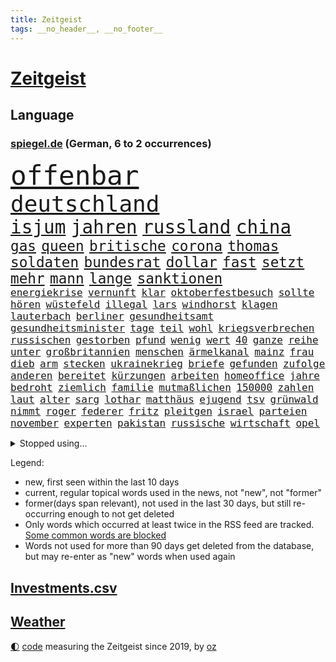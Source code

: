 ```yaml
---
title: Zeitgeist
tags: __no_header__, __no_footer__
---
```


# [Zeitgeist](https://oliz.io/zeitgeist/)

## Language

<h3><a href="https://www.spiegel.de" target="_blank">spiegel.de</a> (German, 6 to 2 occurrences)</h3>
<p style="font-family:monospace">
<span style="font-size:32pt"><a href="news_links.html#offenbar" class="current">offenbar</a></span>
<br>
<span style="font-size:27pt"><a href="news_links.html#deutschland" class="current">deutschland</a></span>
<br>
<span style="font-size:22pt"><a href="news_links.html#isjum" class="new">isjum</a></span>
<span style="font-size:22pt"><a href="news_links.html#jahren" class="current">jahren</a></span>
<span style="font-size:22pt"><a href="news_links.html#russland" class="current">russland</a></span>
<span style="font-size:22pt"><a href="news_links.html#china" class="current">china</a></span>
<br>
<span style="font-size:17pt"><a href="news_links.html#gas" class="current">gas</a></span>
<span style="font-size:17pt"><a href="news_links.html#queen" class="current">queen</a></span>
<span style="font-size:17pt"><a href="news_links.html#britische" class="current">britische</a></span>
<span style="font-size:17pt"><a href="news_links.html#corona" class="current">corona</a></span>
<span style="font-size:17pt"><a href="news_links.html#thomas" class="current">thomas</a></span>
<span style="font-size:17pt"><a href="news_links.html#soldaten" class="current">soldaten</a></span>
<span style="font-size:17pt"><a href="news_links.html#bundesrat" class="current">bundesrat</a></span>
<span style="font-size:17pt"><a href="news_links.html#dollar" class="current">dollar</a></span>
<span style="font-size:17pt"><a href="news_links.html#fast" class="current">fast</a></span>
<span style="font-size:17pt"><a href="news_links.html#setzt" class="current">setzt</a></span>
<span style="font-size:17pt"><a href="news_links.html#mehr" class="current">mehr</a></span>
<span style="font-size:17pt"><a href="news_links.html#mann" class="current">mann</a></span>
<span style="font-size:17pt"><a href="news_links.html#lange" class="current">lange</a></span>
<span style="font-size:17pt"><a href="news_links.html#sanktionen" class="current">sanktionen</a></span>
<br>
<span style="font-size:12pt"><a href="news_links.html#energiekrise" class="current">energiekrise</a></span>
<span style="font-size:12pt"><a href="news_links.html#vernunft" class="new">vernunft</a></span>
<span style="font-size:12pt"><a href="news_links.html#klar" class="current">klar</a></span>
<span style="font-size:12pt"><a href="news_links.html#oktoberfestbesuch" class="new">oktoberfestbesuch</a></span>
<span style="font-size:12pt"><a href="news_links.html#sollte" class="current">sollte</a></span>
<span style="font-size:12pt"><a href="news_links.html#hören" class="current">hören</a></span>
<span style="font-size:12pt"><a href="news_links.html#wüstefeld" class="current">wüstefeld</a></span>
<span style="font-size:12pt"><a href="news_links.html#illegal" class="current">illegal</a></span>
<span style="font-size:12pt"><a href="news_links.html#lars" class="current">lars</a></span>
<span style="font-size:12pt"><a href="news_links.html#windhorst" class="new">windhorst</a></span>
<span style="font-size:12pt"><a href="news_links.html#klagen" class="current">klagen</a></span>
<span style="font-size:12pt"><a href="news_links.html#lauterbach" class="current">lauterbach</a></span>
<span style="font-size:12pt"><a href="news_links.html#berliner" class="current">berliner</a></span>
<span style="font-size:12pt"><a href="news_links.html#gesundheitsamt" class="new">gesundheitsamt</a></span>
<span style="font-size:12pt"><a href="news_links.html#gesundheitsminister" class="current">gesundheitsminister</a></span>
<span style="font-size:12pt"><a href="news_links.html#tage" class="current">tage</a></span>
<span style="font-size:12pt"><a href="news_links.html#teil" class="current">teil</a></span>
<span style="font-size:12pt"><a href="news_links.html#wohl" class="current">wohl</a></span>
<span style="font-size:12pt"><a href="news_links.html#kriegsverbrechen" class="current">kriegsverbrechen</a></span>
<span style="font-size:12pt"><a href="news_links.html#russischen" class="current">russischen</a></span>
<span style="font-size:12pt"><a href="news_links.html#gestorben" class="current">gestorben</a></span>
<span style="font-size:12pt"><a href="news_links.html#pfund" class="current">pfund</a></span>
<span style="font-size:12pt"><a href="news_links.html#wenig" class="current">wenig</a></span>
<span style="font-size:12pt"><a href="news_links.html#wert" class="current">wert</a></span>
<span style="font-size:12pt"><a href="news_links.html#40" class="current">40</a></span>
<span style="font-size:12pt"><a href="news_links.html#ganze" class="current">ganze</a></span>
<span style="font-size:12pt"><a href="news_links.html#reihe" class="current">reihe</a></span>
<span style="font-size:12pt"><a href="news_links.html#unter" class="current">unter</a></span>
<span style="font-size:12pt"><a href="news_links.html#großbritannien" class="current">großbritannien</a></span>
<span style="font-size:12pt"><a href="news_links.html#menschen" class="current">menschen</a></span>
<span style="font-size:12pt"><a href="news_links.html#ärmelkanal" class="current">ärmelkanal</a></span>
<span style="font-size:12pt"><a href="news_links.html#mainz" class="current">mainz</a></span>
<span style="font-size:12pt"><a href="news_links.html#frau" class="current">frau</a></span>
<span style="font-size:12pt"><a href="news_links.html#dieb" class="current">dieb</a></span>
<span style="font-size:12pt"><a href="news_links.html#arm" class="current">arm</a></span>
<span style="font-size:12pt"><a href="news_links.html#stecken" class="current">stecken</a></span>
<span style="font-size:12pt"><a href="news_links.html#ukrainekrieg" class="current">ukrainekrieg</a></span>
<span style="font-size:12pt"><a href="news_links.html#briefe" class="current">briefe</a></span>
<span style="font-size:12pt"><a href="news_links.html#gefunden" class="current">gefunden</a></span>
<span style="font-size:12pt"><a href="news_links.html#zufolge" class="current">zufolge</a></span>
<span style="font-size:12pt"><a href="news_links.html#anderen" class="current">anderen</a></span>
<span style="font-size:12pt"><a href="news_links.html#bereitet" class="current">bereitet</a></span>
<span style="font-size:12pt"><a href="news_links.html#kürzungen" class="current">kürzungen</a></span>
<span style="font-size:12pt"><a href="news_links.html#arbeiten" class="current">arbeiten</a></span>
<span style="font-size:12pt"><a href="news_links.html#homeoffice" class="current">homeoffice</a></span>
<span style="font-size:12pt"><a href="news_links.html#jahre" class="current">jahre</a></span>
<span style="font-size:12pt"><a href="news_links.html#bedroht" class="current">bedroht</a></span>
<span style="font-size:12pt"><a href="news_links.html#ziemlich" class="current">ziemlich</a></span>
<span style="font-size:12pt"><a href="news_links.html#familie" class="current">familie</a></span>
<span style="font-size:12pt"><a href="news_links.html#mutmaßlichen" class="current">mutmaßlichen</a></span>
<span style="font-size:12pt"><a href="news_links.html#150000" class="current">150000</a></span>
<span style="font-size:12pt"><a href="news_links.html#zahlen" class="current">zahlen</a></span>
<span style="font-size:12pt"><a href="news_links.html#laut" class="current">laut</a></span>
<span style="font-size:12pt"><a href="news_links.html#alter" class="current">alter</a></span>
<span style="font-size:12pt"><a href="news_links.html#sarg" class="current">sarg</a></span>
<span style="font-size:12pt"><a href="news_links.html#lothar" class="new">lothar</a></span>
<span style="font-size:12pt"><a href="news_links.html#matthäus" class="new">matthäus</a></span>
<span style="font-size:12pt"><a href="news_links.html#ejugend" class="new">ejugend</a></span>
<span style="font-size:12pt"><a href="news_links.html#tsv" class="current">tsv</a></span>
<span style="font-size:12pt"><a href="news_links.html#grünwald" class="new">grünwald</a></span>
<span style="font-size:12pt"><a href="news_links.html#nimmt" class="current">nimmt</a></span>
<span style="font-size:12pt"><a href="news_links.html#roger" class="current">roger</a></span>
<span style="font-size:12pt"><a href="news_links.html#federer" class="new">federer</a></span>
<span style="font-size:12pt"><a href="news_links.html#fritz" class="current">fritz</a></span>
<span style="font-size:12pt"><a href="news_links.html#pleitgen" class="new">pleitgen</a></span>
<span style="font-size:12pt"><a href="news_links.html#israel" class="current">israel</a></span>
<span style="font-size:12pt"><a href="news_links.html#parteien" class="current">parteien</a></span>
<span style="font-size:12pt"><a href="news_links.html#november" class="current">november</a></span>
<span style="font-size:12pt"><a href="news_links.html#experten" class="current">experten</a></span>
<span style="font-size:12pt"><a href="news_links.html#pakistan" class="current">pakistan</a></span>
<span style="font-size:12pt"><a href="news_links.html#russische" class="current">russische</a></span>
<span style="font-size:12pt"><a href="news_links.html#wirtschaft" class="current">wirtschaft</a></span>
<span style="font-size:12pt"><a href="news_links.html#opel" class="new">opel</a></span>
</p>
<details>
<summary>Stopped using...</summary>
<p class="former" style="font-size:12pt">
aufgefordert(695) erfahrung(695) bedeuten(694) einzelne(694) inter(694) scheinen(694) fdpchef(693) italiens(693) kennt(693) senat(693) sitzt(693) aufmerksamkeit(692) beispiel(692) entlassung(692) juventus(692) liege(692) öffentlichen(692) reisende(691) schatten(691) weitgehend(691) öfter(691) coronalockdown(690) diskutieren(690) kennen(690) leichter(690) schwangere(690) sprengstoff(690) vergangene(690) verschieben(690) volkswagen(690) vorfall(690) behandlung(689) coronaimpfstoffe(689) eis(689) flick(689) hansi(689) heftig(689) kanzlerin(689) marcel(689) schafft(689) versagt(689) bereich(688) deutlichen(688) gesamte(688) militärs(688) oberbürgermeister(688) städten(688) 2024(687) bundesland(687) hans(687) infektionen(687) jagd(687) künftigen(687) tötet(687) usamerikaner(687) ausgeschlossen(686) einziehen(686) gekostet(686) herzogin(686) jung(686) nationalmannschaft(686) organisationen(686) phase(686) reiche(686) schnee(686) solle(686) zeugen(686) abwehr(685) durfte(685) erfolgreiche(685) gehe(685) gewissen(685) gäste(685) rechtsextremisten(685) ruf(685) streng(685) verbindungen(685) abstand(684) bedrohung(684) beweisen(684) konzentrieren(684) pocht(684) seltenen(684) spanischen(684) spekuliert(684) amnesty(683) erlaubt(683) konzept(683) lastwagen(683) nutzte(683) tweet(683) warnte(683) ausbreitung(682) schwierigen(682) souverän(682) stellten(682) verbindet(682) verena(682) voraus(682) belarussische(681) bezahlt(681) big(681) coronaerkrankung(681) islamischer(681) kollaps(681) meint(681) reißt(681) restaurant(681) schön(681) signal(681) super(681) träumen(681) zoll(681) aufstieg(680) geburt(680) körperverletzung(680) satz(680) umstrittener(680) aufgehoben(679) bewährungsstrafe(679) kultur(679) sports(679) bundesstaat(678) indes(678) jemen(678) unterschiedlich(678) beinahe(677) brutal(677) frische(677) spektakulären(677) töten(677) bande(676) besucher(676) erschweren(676) frust(676) jerusalem(676) mehrfach(676) übernahme(676) angerichtet(675) gabriel(675) schwierige(675) luca(674) nah(674) 600(673) impfkampagne(673) studien(673) spanische(672) aufgenommen(671) autoindustrie(671) unterschied(671) hielten(670) jüngere(670) vw(670) geimpft(669) enden(668) vorgegangen(668) umgeht(667) hunger(666) regelung(666) apps(665) architekt(665) müsste(664) verhandeln(664) verzweifelten(664) vorbereitung(664) erwachsene(663) griechischen(663) 2012(660) bester(660) chats(660) kassieren(659) sprachen(659) konferenz(658) folter(657) sinkende(657) ältere(657) app(656) vermisste(655) abstieg(654) lebensgefährlich(652) schritten(652) herausforderung(650) schützt(648) koalitionspartner(647) präsidentschaft(647) sarah(647) ursprünglich(642) plattform(637) johannes(636) tolle(631) tragischen(631) rolf(626) rache(625) rückte(623) 15jährige(613) rüstet(612) katzen(607) auslieferung(606) uskapitol(601) polizeiruf(597) lieferketten(591) cent(588) 95(586) langjährige(586) konfrontation(578) anna(576) wucht(572) gezielt(570) lehrerin(568) singen(568) ausstellung(565) estland(565) skandale(555) autobahnen(552) militärjunta(552) demnächst(548) russe(526) gregor(520) 15jähriger(519) lahm(517) vehement(502) airline(495) interessen(495) willkommen(490) banken(487) reichtum(482) schwerste(468) dorthin(456) jamie(456) spiegelreporter(450) deutschkolumne(448) flohen(446) bürgern(437) geflüchtet(436) stehe(436) seither(432) aussterben(429) kleidung(429) entsorgt(428) bauern(427) terroranschlag(426) tornado(418) irre(417) verwandten(417) verbunden(414) stockt(411) abgesehen(407) global(400) sorgten(400) zerstörten(387) akzeptiert(383) sprint(380) binden(378) entlastung(377) gesammelt(377) ali(376) 15jährigen(366) drauf(366) verstecken(366) düsseldorfer(365) betreffen(364) stehlen(364) händen(360) liebsten(358) bombe(356) hawaii(353) emirat(350) 73(348) atombombe(346) integration(345) werner(343) pazifik(341) stach(341) hoffmann(340) messe(340) diplomatischen(339) arten(338) jüdischen(336) basis(335) befragt(335) elfjährige(335) ostdeutschen(335) protestierten(335) harren(331) militärmanöver(331) ajax(330) südkoreas(329) 15000(328) floyd(327) ruhestand(323) verdoppeln(319) erwärmung(318) bernhard(314) lauter(314) gasversorgung(313) leise(313) taiwans(311) morde(310) messenger(308) registrierten(304) 260(303) komplizierter(302) aufpassen(301) exkanzler(301) hals(300) engere(299) finanzspritze(299) bremens(298) versuche(298) zeitplan(298) vorzugehen(295) überrollt(295) ausgeben(294) luftwaffe(294) fotografin(291) generationen(291) vorbereitungen(289) auschwitz(287) gemälde(285) wärme(285) zeichner(285) 77(284) airbus(283) kürzer(281) verkehrswende(281) unosicherheitsrat(280) globaler(279) referendum(279) zehnjähriger(278) zehnjährigen(276) gewaltsamen(275) coronakurs(274) tories(273) beteiligte(272) salman(272) martina(267) beschossen(263) beliebten(262) erwiesen(261) käme(260) staatsbürger(258) verschiedenen(257) überlebten(257) altkanzler(255) cnn(254) gottesdienst(254) pink(253) beten(252) marcus(251) erleidet(249) klettern(249) brown(247) wiegen(247) wahnsinn(245) downing(242) erledigen(238) nannten(238) untergang(234) exfrau(229) elite(228) transfer(227) explosionen(226) kulturstaatsministerin(224) dj(218) buhrufe(217) entführung(217) handelte(217) wagt(217) zögerliche(217) flaggschiff(216) sand(214) dallas(213) glanz(213) möglichem(212) erstem(211) verweisen(210) datenschutz(209) provozierte(209) fremd(208) handelskrieg(208) 61jährige(207) gläubige(207) österreicher(204) monster(203) inselgruppe(201) verzehr(201) jill(200) anziehen(199) behauptete(198) flughäfen(198) physiker(198) abseits(195) funk(195) gaslobbyist(195) warme(195) kuh(192) kusel(192) runter(192) silber(192) vögel(192) vorkommen(191) polizistin(190) auszuweiten(189) don(188) mohammed(188) dreijährige(185) hausdurchsuchung(185) anschlägen(183) tui(183) fern(182) indischen(182) 80jährige(181) mac(181) wirtschaftsweise(181) erkrankten(178) 1100(177) betreiben(176) dächer(176) plätzen(176) sanktioniert(176) bulli(173) tankt(173) zügig(172) austausch(171) putinregime(170) überarbeitet(170) ausweiten(169) mutige(169) bobic(168) fredi(168) vertreten(168) tanken(167) zäsur(167) örtlichen(167) erdöl(166) ölpreis(166) ressourcen(165) schwindel(165) rettungshubschrauber(164) tvserie(163) flüchtlingspolitik(162) spritpreise(162) achtzigern(159) tyson(159) hauses(158) dilemma(157) sowjetpanzer(156) jünger(155) messerattacke(155) raser(155) andrej(154) bundestrainerin(153) wäldern(152) kalifornischen(151) kehren(151) simone(151) ansturm(150) hochrangige(150) schnelleren(150) beanspruchen(149) niedersächsischen(149) ultras(148) 55(147) abgabe(147) hahn(147) linkenpolitiker(147) verfolgung(147) coronalockdowns(146) falke(145) unsicherheit(145) evangelische(144) herrschte(144) meistens(144) vermeldet(144) event(143) finanzierung(143) nico(143) tanzt(143) durchsuchten(142) veränderung(142) weizen(142) dmitrij(141) 24jähriger(140) bauernverband(140) bekunden(140) fußballweltmeisterschaft(140) schwerverletzte(139) waggon(137) beliebter(136) cafés(136) hängengeblieben(136) jamal(136) parks(136) al(135) altersgruppe(135) gearbeitet(134) maximilian(134) ullrich(134) ernste(133) schönen(133) zugänglich(133) zweifelhaften(133) lauterbachs(132) reguläre(132) zugänge(132) wiegelt(131) banker(130) universums(130) daumen(129) einbrechen(129) stop(129) updates(129) öpnv(128) better(127) call(127) ecuador(126) einsetzt(126) visite(126) bauteile(125) rekordtempo(125) stall(125) vergewaltigungen(125) lngterminals(124) moskwa(124) jesus(123) jersey(122) bayreuth(121) korrektur(121) billigen(120) filialen(120) golfplatz(120) kantersieg(120) nachvollziehbar(120) nationalspielerinnen(120) sechsstellige(120) sobald(120) generalstaatsanwaltschaft(119) joker(119) startelf(119) 39jährige(118) schleppend(118) spargel(118) eint(117) gelockt(117) garmischpartenkirchen(116) kletterte(116) millionär(115) verdrängen(115) 2009(114) me(114) aufeinander(113) aufsteiger(113) errichten(113) muslimen(113) erstattet(112) unterrichten(112) chancenlos(111) nachschub(111) stendal(111) dieselskandal(110) hektar(110) airport(109) auftraggeber(109) explodierenden(109) stoffen(109) di(108) el(108) fragwürdige(108) mangelhafte(108) absteiger(107) puppe(107) wittern(107) falscher(106) usamerikanischen(106) ac(105) nutzerinnen(105) seeblockade(105) unbewohnbar(105) birgt(104) boote(104) bäcker(104) erleichtert(104) schwach(104) schwelt(104) westjordanland(104) gaza(103) gazastreifen(103) palästina(103) politisches(103) werkzeug(103) computer(102) hoeneß(102) nützen(102) deckt(101) managerin(101) mehreinnahmen(101) heimem(100) weckruf(100) befürworter(99) kontinente(99) öllieferungen(99) halbieren(98) ideenklau(98) ikonische(98) momentan(98) 2027(97) frodeno(97) pastor(97) spottet(97) diejenigen(96) funde(96) 110(95) bodycams(95) grünenpolitikerin(95) toll(95) wuppertal(95) zwist(95) brittney(94) gremiums(94) griner(94) kandidieren(94) konstruktiv(94) pellmann(93) sören(93) ubahn(93) vereidigt(93) steuerzahler(92) usbasketballerin(92) kopfgeld(91) angehört(90) beliebtes(90) luxemburg(90) vorweisen(90) anhaltende(89) erschießen(89) haubenlerche(89) vizepräsidenten(89) waldgebiet(89) bedarf(88) coronaherbst(88) grünenspitzenkandidatin(88) urlaubsziel(88) vernommen(88) zeitreise(88) überwältigen(88) bayerischer(87) günter(87) nervös(87) profitierten(87) abschalten(86) ausgewechselt(86) einschätzen(86) flacher(86) getreides(86) radikalisierung(86) rekordtorschütze(86) straßenbeleuchtung(86) waffengewalt(86) olivia(85) ryanair(85) defekten(84) groteske(84) gündoğan(84) hisbollah(84) i̇lkay(84) afghanische(83) edle(83) leipzigs(83) schulz(83) tiefer(83) blitzeinschlag(82) enbw(82) handgreiflich(82) irgendwo(82) plaudern(82) provozieren(82) führender(81) republikanischen(81) tauchte(81) verschüttet(81) henry(80) reste(80) verschuldete(80) ausgesucht(79) eingeholt(79) gibt's(79) lack(79) coronaquarantäne(78) dosis(78) euer(78) frauenteam(78) konservativer(78) machtkampf(78) massenpanik(78) mint(78) niedrige(78) prompt(78) putsch(78) bachmannpreis(77) chat(77) ernährungskrise(77) excoach(77) geschäftsmodell(77) grelle(77) kommandeure(77) parteivorsitz(77) riefen(77) schwinden(77) ukrainerusslandkrieg(77) anlasslos(76) anspannung(76) austrocknen(76) entfaltet(76) erstickte(76) medikament(76) realisieren(76) rune(76) springreiten(76) strengeren(76) strippenzieher(76) teilzeit(76) whatsappnachrichten(76) bewundert(75) gamechanger(75) schrei(75) sonderrechte(75) emsieg(74) trugen(74) zehnjährige(74) 24jährigen(73) 34jährige(72) beinen(72) bewegungsfreiheit(72) brasilianischen(72) exguerillero(72) googles(72) gründungsmitglied(72) gustavo(72) kaufkraft(72) miss(72) nszeit(72) petro(72) verirrter(72) architekten(71) bauernhof(71) flieger(71) geltenden(71) gleichgültigkeit(71) onlinedienste(71) anzuschließen(70) coronawarnapp(70) spiegelinterview(70) ballett(69) entspricht(69) ermittlerinnen(69) neustart(69) rocky(69) rotwein(69) setzten(69) verarbeitete(69) versionen(69) 52(68) abouchaker(68) arafat(68) ashraf(68) besonnenheit(68) ghani(68) ghanis(68) grün(68) kostenlose(68) luxuriös(68) olympiasiegerin(68) outfit(68) rauskommt(68) staatskasse(68) übernahmen(68) brett(67) familienmitglieder(67) gleiche(67) keinerlei(67) bergung(66) obendrein(66) panama(66) radfahren(66) valley(66) vorstellung(66) angepasster(65) deutschlandachter(65) halter(65) hundes(65) römer(65) usmedien(65) wohnzimmer(65) amokfahrt(64) graben(64) liebäugelte(64) mineralölwirtschaft(64) rettungskräften(64) schiffen(64) zukunftspläne(64) hanna(63) hundeattacke(63) jugendstrafen(63) nachbarländer(63) panemfilm(63) schuldfähigkeit(63) gewaltexzesse(62) kriegsende(62) ursprung(62) verdeckte(62) antidiskriminierungsstelle(61) ataman(61) explosiven(61) ferda(61) pay(61) aufgebot(60) innensenatorin(60) temperatur(60) aufgestiegen(59) ausrichtung(59) cyberangriffen(59) silbermedaille(59) cyberangriffe(58) führungsteam(58) gesichtern(58) glücklos(58) kapital(58) liana(58) ostpolitik(58) 81(57) bleibe(57) bordeaux(57) portugals(57) schlägerei(57) anhörungen(56) birgit(56) brunnen(56) equal(56) freigestellt(56) gasmangel(56) geschichtenewsletter(56) räume(56) stutzig(56) truman(56) usarmee(56) filip(55) klose(55) löscharbeiten(55) miroslav(55) newcomer(55) versank(55) zugehörigkeit(55) anzüge(54) ausgleichen(54) einfamilienhaus(54) jemals(54) jugendärzte(54) kilo(54) misere(54) tourismusbranche(54) wassermassen(54) badegäste(53) barrikaden(53) belinda(53) bencic(53) brettspiele(53) durchgereicht(53) flughafenchaos(53) gasrechnung(53) grimm(53) media(53) resnikow(53) veronika(53) weht(53) asteroiden(52) besagt(52) drastischer(52) lucas(52) ländlichen(52) realistisch(52) sonos(52) vosstecklenburg(52) bedauern(51) gemäß(51) kostić(51) aktive(50) bergregion(50) hilfsorganisation(50) karwendelgebirge(50) mogelpackung(50) paradestrecke(50) plakat(50) sprang(50) subtyp(50) trauerredner(50) warnten(50) gefragte(49) hunderttausenden(49) kinderwagen(49) ratifizierung(49) rätselhaft(49) säure(49) agenda(48) aktueller(48) arbeitskleidung(48) eilantrag(48) flugzeuglandung(48) steuerlich(48) versorger(48) abgebrannt(47) erik(47) flugchaos(47) hag(47) normalisierung(47) po(47) reisekonzern(47) rettungsaktion(47) skandinavien(47) zugezogen(47) amateurvideos(46) cannabiskonsum(46) grundstein(46) juristisches(46) kennzeichen(46) lebensgefährte(46) nähern(46) schlafenden(46) türmen(46) usrepublikaner(46) verträge(46) weitergehen(46) wertschöpfung(46) dimitri(45) landwirten(45) ostblocks(45) verbrauch(45) vergewaltigungsvorwürfe(45) weine(45) armstrong(44) auszuruhen(44) früherem(44) funktionär(44) islamisten(44) paulo(44) são(44) vielseitigkeitsreiten(44) weltbühne(44) winzige(44) anfechten(43) bundesamtes(43) erich(43) ernannte(43) fabio(43) foxx(43) goldmedaille(43) jahrzehntelangen(43) jakobsen(43) kletterer(43) orchestrieren(43) fakeklitschko(42) mehrjährige(42) nachtklub(42) zurückgegeben(42) drogendealer(41) freistaat(41) hybride(41) konsumieren(41) rucksäcke(41) single(41) steigert(41) angetan(40) dimension(40) genervte(40) küstenort(40) repressionen(40) rishi(40) sunak(40) verendeter(40) 85000(39) aberkannt(39) bahnfahren(39) elektrisch(39) fpö(39) herrenlose(39) kollabiert(39) schusswaffe(39) 55jährigen(38) entlang(38) flugzeugbauer(38) gezählt(38) kampfansage(38) kohlekraftwerk(38) mentale(38) eingestürzt(37) freigabe(37) giftiger(37) heimischen(37) laufzeitverlängerung(37) deutschlandweit(36) 176(35) klausmichael(35) kühne(35) sperrung(35) topverdiener(35) glänzte(34) verwendung(34) dargestellt(33) dänischer(33) haller(33) jugendstrafe(33) stock(33) sébastien(33) allerletzte(32) auseinandersetzen(32) ausgelastet(32) japanischer(32) on(32) summer(32) wettkämpfen(32) bewahrt(31) gehirnerschütterung(31) kompliment(31) militante(31) strittig(31) usdemokraten(31) wassers(31) zulieferer(31) zweitem(31) bitterer(30) chronik(30) entlarvt(30) gerangel(30) läufer(30) sommermonate(30) geheime(29) hakenkreuze(29) losgegangen(29) usedom(29) zdffernsehgarten(29) fass(28) halbinsel(28) kilowattstunde(28) kochinstituts(28) marathongold(28) rezessionsgefahr(28) tüv(28) verwundbar(28) wmmedaille(28) zweijährige(28) lies(27) offenlegen(27) sexarbeiterin(27) moderator(26) pelosis(26) politikers(26) rheinpegel(26) bewältigen(25) erstaunliche(25) notfallplan(25) gefüllt(24) gerufen(24) hinterland(24) reutlingen(24) sicherheitsproblem(24) tvübertragung(24) umgerechnet(24) vorstöße(24) 35jährigen(23) flüsse(23) frachtschiffe(23) ivana(23) satt(23) dreck(22) eingeschränkte(22) hannah(22) inhaftiert(22) lukaku(22) romelu(22) verschleiern(22) klublegende(21) onlinemagazin(21) pornografie(21) präsidentenamt(21) scheidenden(21) holten(20) männlichen(20) seeler(20) sichtlich(20) solarenergie(20) stabhochsprung(20) bahnradweltmeisterin(19) bushido(19) energieverbrauch(19) erwachsen(19) gasspeicher(19) medizin(19) robin(19) schlechteste(19) taiwanbesuch(19) wochenlangen(19) dachten(18) defekte(18) epizentrum(18) gelsenkirchen(18) obsolet(18) teilzunehmen(18) zeitraffer(18) üblich(18) a2(17) baldiges(17) diktatur(17) extremisten(17) fatima(17) haut(17) quarantäneregeln(17) 70jährige(16) anhaltenden(16) europameisterschaft(16) gekratzt(16) kassierte(16) kreuzen(16) präsidentenbüros(16) seestreitkräfte(16) willi(16) zweimalige(16) absprachen(15) bern(15) leg(15) mcdonald’s(15) unterbringung(15) beraterverträge(14) inselrepublik(14) musiala(14) schiitischen(14) verfassungsfeindlicher(14) raumsonde(13) schulkinder(13) steuerpläne(13) waldbrandgefahr(13) zusammenprall(13) 2005(12) basteltipps(12) begrenzen(12) damen(12) glutnester(12) sommerheft(12) strobel(12) tücken(12) visa(12) weltberühmte(12) 29jähriger(11) blaulicht(11) jüngerer(11) klimaleugner(11) militärübungen(11)
</p>
</details>
<p>Legend:
<ul>
<li><span class="new">new</span>, first seen within the last 10 days</li>
<li><span class="current">current</span>, regular topical words used in the news, not "new", not "former"</li>
<li><span class="former">former(days span relevant)</span>, not used in the last 30 days, but still re-occurring enough to not get deleted</li>
<li>Only words which occurred at least twice in the RSS feed are tracked. <a href="language/filters.py">Some common words are blocked</a></li>
<li>Words not used for more than 90 days get deleted from the database, but may re-enter as "new" words when used again</li>
</ul>
</p>

## [Investments](investments.html)[.csv](investments.csv)

## [Weather](weather.html)

<footer>
<a href="javascript:toggleTheme()" class="nav">🌓</a>
<a href="https://github.com/ooz/zeitgeist">code</a> measuring the Zeitgeist since 2019, by <a href="https://oliz.io">oz</a>
</footer>
